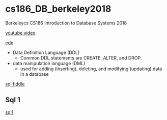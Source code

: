 # cs186_DB_berkeley2018
Berkeleycs CS186  Introduction to Database Systems 2018

[youtube video](https://www.youtube.com/user/CS186Berkeley/playlists)

[edx](https://edge.edx.org/courses/course-v1:BerkeleyX+CS186+2018_SP/course/)

- Data Definition Language (DDL) 
    - Common DDL statements are CREATE, ALTER, and DROP.
- data manipulation language (DML) 
    - used for adding (inserting), deleting, and modifying (updating) data in a database

[sql fiddle](http://www.sqlfiddle.com/#!15)


## Sql 1

[sql1](sql1.md)




